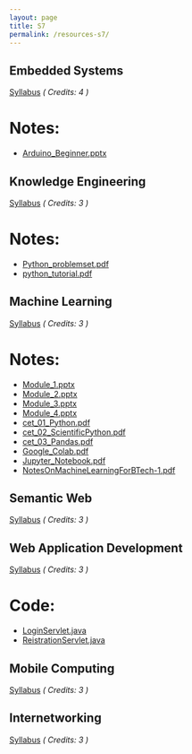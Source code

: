 ```yaml
---
layout: page
title: S7
permalink: /resources-s7/
---
```

## **Embedded Systems**
[Syllabus](/2020/resources/ES/IT401-Embedded-Systems.pdf) *( Credits: 4 )*  <br />
<!-- [Previous Year Question Paper][] -->

# Notes:
* [Arduino_Beginner.pptx](/resources/ES/Arduino_Beginner.pptx)

## **Knowledge Engineering**
[Syllabus](/2020/resources/KE/IT407-Knowledge-Engineering.pdf) *( Credits: 3 )*  <br />
<!-- [Previous Year Question Paper][] -->

# Notes:
* [Python_problemset.pdf](/resources/KE/Python_problemset.pdf)
* [python_tutorial.pdf](/resources/KE/python_tutorial.pdf)

## **Machine Learning**
[Syllabus](/2020/resources/ML/CS467-Machine-Learning.pdf) *( Credits: 3 )*  <br />

# Notes:
* [Module_1.pptx](/resources/ML/module_1.pptx)
* [Module_2.pptx](/resources/ML/module_2.pptx)
* [Module_3.pptx](/resources/ML/module_3.pptx)
* [Module_4.pptx](/resources/ML/module_4.pptx)
* [cet_01_Python.pdf](/resources/ML/cet_01_Python.pdf)
* [cet_02_ScientificPython.pdf](/resources/ML/cet_02_ScientificPython.pdf)
* [cet_03_Pandas.pdf](/resources/ML/cet_03_Pandas.pdf)
* [Google_Colab.pdf](/resources/ML/Google_Colab.pdf)
* [Jupyter_Notebook.pdf](/resources/ML/Jupyter_Notebook.pdf)
* [NotesOnMachineLearningForBTech-1.pdf](/resources/ML/NotesOnMachineLearningForBTech-1.pdf)

## **Semantic Web**
[Syllabus](/2020/resources/SW/IT463-Semantic-web.pdf) *( Credits: 3 )*  <br />
<!-- [Previous Year Question Paper][] -->

## **Web Application Development**
[Syllabus](/2020/resources/WAD/IT409-Web-Application-Development.pdf) *( Credits: 3 )*  <br />
<!-- [Previous Year Question Paper][] -->

# Code:
* [LoginServlet.java](/resources/WAD/LoginServlet.java)
* [ReistrationServlet.java](/resources/WAD/ReistrationServlet.java)

## **Mobile Computing**
[Syllabus](/2020/resources/MC/IT403-Mobile-Computing.pdf) *( Credits: 3 )*  <br />
<!-- [Previous Year Question Paper][] -->

## **Internetworking**
[Syllabus](/2020/resources/INT/IT405-Internetworking-with-TCP-IP.pdf) *( Credits: 3 )*  <br />
<!-- [Previous Year Question Paper][] -->
